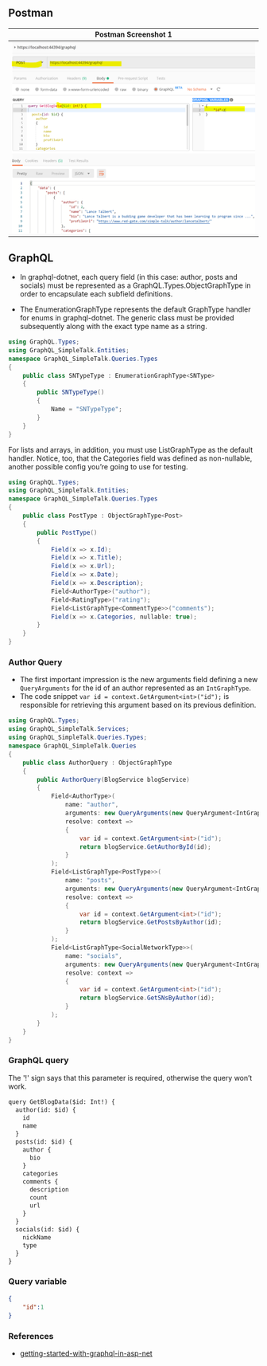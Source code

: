 
## Postman

| Postman Screenshot 1|
| --- |
| ![postman](Screenshots/postman-graphql.PNG?raw=true ) |

## GraphQL 

* In graphql-dotnet, each query field (in this case: author, posts and socials) must be represented as a GraphQL.Types.ObjectGraphType in order to encapsulate each subfield definitions.

* The EnumerationGraphType represents the default GraphType handler for enums in graphql-dotnet. The generic class must be provided subsequently along with the exact type name as a string. 

```csharp
using GraphQL.Types;
using GraphQL_SimpleTalk.Entities;
namespace GraphQL_SimpleTalk.Queries.Types
{
    public class SNTypeType : EnumerationGraphType<SNType>
    {
        public SNTypeType()
        {
            Name = "SNTypeType";
        }
    }
}
```

For lists and arrays, in addition, you must use ListGraphType as the default handler. Notice, too, that the Categories field was defined as non-nullable, another possible config you’re going to use for testing.

```csharp
using GraphQL.Types;
using GraphQL_SimpleTalk.Entities;
namespace GraphQL_SimpleTalk.Queries.Types
{
    public class PostType : ObjectGraphType<Post>
    {
        public PostType()
        {
            Field(x => x.Id);
            Field(x => x.Title);
            Field(x => x.Url);
            Field(x => x.Date);
            Field(x => x.Description);
            Field<AuthorType>("author");
            Field<RatingType>("rating");
            Field<ListGraphType<CommentType>>("comments");
            Field(x => x.Categories, nullable: true);
        }
    }
}
```

### Author Query

* The first important impression is the new arguments field defining a new `QueryArguments` for the id of an author represented as an `IntGraphType`.
* The code snippet `var id = context.GetArgument<int>("id");` is responsible for retrieving this argument based on its previous definition.

```csharp
using GraphQL.Types;
using GraphQL_SimpleTalk.Services;
using GraphQL_SimpleTalk.Queries.Types;
namespace GraphQL_SimpleTalk.Queries
{
    public class AuthorQuery : ObjectGraphType
    {
        public AuthorQuery(BlogService blogService)
        {
            Field<AuthorType>(
                name: "author",
                arguments: new QueryArguments(new QueryArgument<IntGraphType> { Name = "id" }),
                resolve: context =>
                {
                    var id = context.GetArgument<int>("id");
                    return blogService.GetAuthorById(id);
                }
            );
            Field<ListGraphType<PostType>>(
                name: "posts",
                arguments: new QueryArguments(new QueryArgument<IntGraphType> { Name = "id" }),
                resolve: context =>
                {
                    var id = context.GetArgument<int>("id");
                    return blogService.GetPostsByAuthor(id);
                }
            );
            Field<ListGraphType<SocialNetworkType>>(
                name: "socials",
                arguments: new QueryArguments(new QueryArgument<IntGraphType> { Name = "id" }),
                resolve: context =>
                {
                    var id = context.GetArgument<int>("id");
                    return blogService.GetSNsByAuthor(id);
                }
            );
        }
    }
}
```

### GraphQL query

The '!' sign says that this parameter is required, otherwise the query won’t work.

```
query GetBlogData($id: Int!) {
  author(id: $id) {
    id
    name
  }
  posts(id: $id) {
    author {
      bio
    }
    categories
    comments {
      description
      count
      url
    }
  }
  socials(id: $id) {
    nickName
    type
  }
}
```

### Query variable

```json
{
    "id":1
}
```

### References

* [getting-started-with-graphql-in-asp-net](https://www.red-gate.com/simple-talk/dotnet/net-development/getting-started-with-graphql-in-asp-net/)
